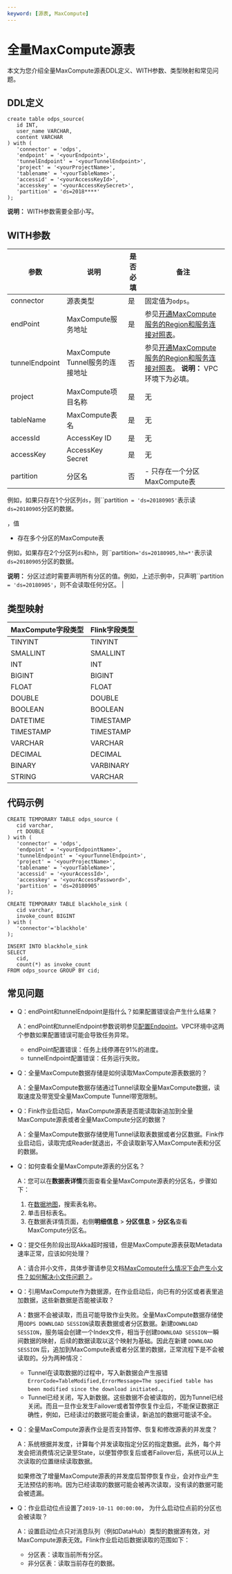 ```yaml
---
keyword: [源表, MaxCompute]
---
```


# 全量MaxCompute源表

本文为您介绍全量MaxCompute源表DDL定义、WITH参数、类型映射和常见问题。

## DDL定义

```
create table odps_source(
   id INT,
   user_name VARCHAR,
   content VARCHAR
) with (
   'connector' = 'odps', 
   'endpoint' = '<yourEndpoint>',
   'tunnelEndpoint' = '<yourTunnelEndpoint>',
   'project' = '<yourProjectName>',
   'tablename' = '<yourTableName>',
   'accessid' = '<yourAccessKeyId>',
   'accesskey' = '<yourAccessKeySecret>',
   'partition' = 'ds=2018****'
);
```

**说明：** WITH参数需要全部小写。

## WITH参数

|参数|说明|是否必填|备注|
|--|--|----|--|
|connector|源表类型|是|固定值为`odps`。|
|endPoint|MaxCompute服务地址|是|参见[开通MaxCompute服务的Region和服务连接对照表](/cn.zh-CN/准备工作/配置Endpoint.md)。|
|tunnelEndpoint|MaxCompute Tunnel服务的连接地址|否|参见[开通MaxCompute服务的Region和服务连接对照表](/cn.zh-CN/准备工作/配置Endpoint.md)。 **说明：** VPC环境下为必填。 |
|project|MaxCompute项目名称|是|无|
|tableName|MaxCompute表名|是|无|
|accessId|AccessKey ID|是|无|
|accessKey|AccessKey Secret|是|无|
|partition|分区名|否|-   只存在一个分区MaxCompute表

例如，如果只存在1个分区列`ds`，则``partition` = 'ds=20180905'`表示读`ds=20180905`分区的数据。

，值

-   存在多个分区的MaxCompute表

例如，如果存在2个分区列`ds`和`hh`，则``partition`='ds=20180905,hh=*'`表示读`ds=20180905`分区的数据。

**说明：** 分区过滤时需要声明所有分区的值。例如，上述示例中，只声明``partition` = 'ds=20180905'`，则不会读取任何分区。 |

## 类型映射

|MaxCompute字段类型|Flink字段类型|
|--------------|---------|
|TINYINT|TINYINT|
|SMALLINT|SMALLINT|
|INT|INT|
|BIGINT|BIGINT|
|FLOAT|FLOAT|
|DOUBLE|DOUBLE|
|BOOLEAN|BOOLEAN|
|DATETIME|TIMESTAMP|
|TIMESTAMP|TIMESTAMP|
|VARCHAR|VARCHAR|
|DECIMAL|DECIMAL|
|BINARY|VARBINARY|
|STRING|VARCHAR|

## 代码示例

```
CREATE TEMPORARY TABLE odps_source (
   cid varchar,
   rt DOUBLE
) with (
   'connector' = 'odps', 
   'endpoint' = '<yourEndpointName>', 
   'tunnelEndpoint' = '<yourTunnelEndpoint>',
   'project' = '<yourProjectName>',
   'tablename' = '<yourTableName>',
   'accessid' = '<yourAccessId>',
   'accesskey' = '<yourAccessPassword>',
   'partition' = 'ds=20180905'
);

CREATE TEMPORARY TABLE blackhole_sink (
   cid varchar,
   invoke_count BIGINT
) with (
   'connector'='blackhole'
);

INSERT INTO blackhole_sink 
SELECT 
   cid,
   count(*) as invoke_count
FROM odps_source GROUP BY cid;
```

## 常见问题

-   Q：endPoint和tunnelEndpoint是指什么？如果配置错误会产生什么结果？

    A：endPoint和tunnelEndpoint参数说明参见[配置Endpoint](/cn.zh-CN/准备工作/配置Endpoint.md)。VPC环境中这两个参数如果配置错误可能会导致任务异常。

    -   endPoint配置错误：任务上线停滞在91%的进度。
    -   tunnelEndpoint配置错误：任务运行失败。
-   Q：全量MaxCompute数据存储是如何读取MaxCompute源表数据的？

    A：全量MaxCompute数据存储通过Tunnel读取全量MaxCompute数据，读取速度及带宽受全量MaxCompute Tunnel带宽限制。

-   Q：Fink作业启动后，MaxCompute源表是否能读取新追加到全量MaxCompute源表或者全量MaxCompute分区的数据？

    A：全量MaxCompute数据存储使用Tunnel读取表数据或者分区数据。Fink作业启动后，读取完成Reader就退出，不会读取新写入MaxCompute表和分区的数据。

-   Q：如何查看全量MaxCompute源表的分区名？

    A：您可以在**数据表详情**页面查看全量MaxCompute源表的分区名，步骤如下：

    1.  在[数据地图](https://meta.dw.alibaba-inc.com/store/index.html)，搜索表名称。
    2.  单击目标表名。
    3.  在数据表详情页面，右侧**明细信息** \> **分区信息** \> **分区名**查看MaxCompute分区名。
-   Q：提交任务阶段出现Akka超时报错，但是MaxCompute源表获取Metadata速率正常，应该如何处理？

    A：请合并小文件，具体步骤请参见文档[MaxCompute什么情况下会产生小文件？如何解决小文件问题？](/cn.zh-CN/常见问题/优化诊断.md)。

-   Q：引用MaxCompute作为数据源，在作业启动后，向已有的分区或者表里追加数据，这些新数据是否能被读取？

    A：数据不会被读取，而且可能导致作业失败。全量MaxCompute数据存储使用`ODPS DOWNLOAD SESSION`读取表数据或者分区数据。新建`DOWNLOAD SESSION`，服务端会创建一个Index文件，相当于创建`DOWNLOAD SESSION`一瞬间数据的映射，后续的数据读取以这个映射为基础。因此在新建 `DOWNLOAD SESSION` 后，追加到MaxCompute表或者分区里的数据，正常流程下是不会被读取的。分为两种情况：

    -   Tunnel在读取数据的过程中，写入新数据会产生报错`ErrorCode=TableModified,ErrorMessage=The specified table has been modified since the download initiated.`。
    -   Tunnel已经关闭，写入新数据。这些数据不会被读取的，因为Tunnel已经关闭。而且一旦作业发生Failover或者暂停恢复作业后，不能保证数据正确性，例如，已经读过的数据可能会重读，新追加的数据可能读不全。
-   Q：全量MaxCompute源表作业是否支持暂停、恢复和修改源表的并发度？

    A：系统根据并发度，计算每个并发读取指定分区的指定数据。此外，每个并发会把消费情况记录至State，以便暂停恢复后或者Failover后，系统可以从上次读取的位置继续读取数据。

    如果修改了增量MaxCompute源表的并发度后暂停恢复作业，会对作业产生无法预估的影响。因为已经读取的数据可能会被再次读取，没有读的数据可能会被遗漏。

-   Q：作业启动位点设置了`2019-10-11 00:00:00`， 为什么启动位点前的分区也会被读取？

    A：设置启动位点只对消息队列（例如DataHub）类型的数据源有效，对MaxCompute源表无效。Flink作业启动后数据读取的范围如下：

    -   分区表：读取当前所有分区。
    -   非分区表：读取当前存在的数据。

